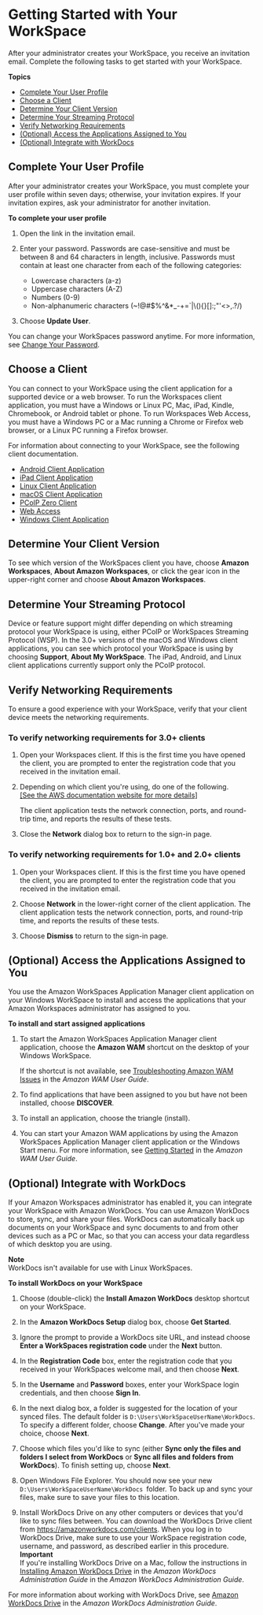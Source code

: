 # Getting Started with Your WorkSpace<a name="workspaces-user-getting-started"></a>

After your administrator creates your WorkSpace, you receive an invitation email\. Complete the following tasks to get started with your WorkSpace\.

**Topics**
+ [Complete Your User Profile](#complete-registration)
+ [Choose a Client](#choose-client)
+ [Determine Your Client Version](#determine-version)
+ [Determine Your Streaming Protocol](#determine-protocol)
+ [Verify Networking Requirements](#verify-requirements)
+ [\(Optional\) Access the Applications Assigned to You](#access-wam-apps)
+ [\(Optional\) Integrate with WorkDocs](#workdocs-integration)

## Complete Your User Profile<a name="complete-registration"></a>

After your administrator creates your WorkSpace, you must complete your user profile within seven days; otherwise, your invitation expires\. If your invitation expires, ask your administrator for another invitation\.

**To complete your user profile**

1. Open the link in the invitation email\.

1. Enter your password\. Passwords are case\-sensitive and must be between 8 and 64 characters in length, inclusive\. Passwords must contain at least one character from each of the following categories:
   + Lowercase characters \(a\-z\)
   + Uppercase characters \(A\-Z\)
   + Numbers \(0\-9\)
   + Non\-alphanumeric characters \(\~\!@\#$%^&\*\_\-\+=`\|\\\(\)\{\}\[\]:;"'<>,\.?/\)

1. Choose **Update User**\.

You can change your WorkSpaces password anytime\. For more information, see [Change Your Password](manage_workspace_client.md#client-change-password)\.

## Choose a Client<a name="choose-client"></a>

You can connect to your WorkSpace using the client application for a supported device or a web browser\. To run the Workspaces client application, you must have a Windows or Linux PC, Mac, iPad, Kindle, Chromebook, or Android tablet or phone\. To run Workspaces Web Access, you must have a Windows PC or a Mac running a Chrome or Firefox web browser, or a Linux PC running a Firefox browser\.

For information about connecting to your WorkSpace, see the following client documentation\.
+ [Android Client Application](amazon-workspaces-android-client.md)
+ [iPad Client Application](amazon-workspaces-ipad-client.md)
+ [Linux Client Application](amazon-workspaces-linux-client.md)
+ [macOS Client Application](amazon-workspaces-osx-client.md)
+ [PCoIP Zero Client](amazon-workspaces-pcoip-zero-client.md)
+ [Web Access](amazon-workspaces-web-access.md)
+ [Windows Client Application](amazon-workspaces-windows-client.md)

## Determine Your Client Version<a name="determine-version"></a>

To see which version of the WorkSpaces client you have, choose **Amazon Workspaces**, **About Amazon Workspaces**, or click the gear icon in the upper\-right corner and choose **About Amazon Workspaces**\.

## Determine Your Streaming Protocol<a name="determine-protocol"></a>

Device or feature support might differ depending on which streaming protocol your WorkSpace is using, either PCoIP or WorkSpaces Streaming Protocol \(WSP\)\. In the 3\.0\+ versions of the macOS and Windows client applications, you can see which protocol your WorkSpace is using by choosing **Support**, **About My WorkSpace**\. The iPad, Android, and Linux client applications currently support only the PCoIP protocol\.

## Verify Networking Requirements<a name="verify-requirements"></a>

To ensure a good experience with your WorkSpace, verify that your client device meets the networking requirements\.

### To verify networking requirements for 3\.0\+ clients<a name="verify-requirements-new-clients"></a>

1. Open your Workspaces client\. If this is the first time you have opened the client, you are prompted to enter the registration code that you received in the invitation email\.

1. Depending on which client you're using, do one of the following\.    
[\[See the AWS documentation website for more details\]](http://docs.aws.amazon.com/workspaces/latest/userguide/workspaces-user-getting-started.html)

   The client application tests the network connection, ports, and round\-trip time, and reports the results of these tests\.

1. Close the **Network** dialog box to return to the sign\-in page\.

### To verify networking requirements for 1\.0\+ and 2\.0\+ clients<a name="verify-requirements-legacy-clients"></a>

1. Open your Workspaces client\. If this is the first time you have opened the client, you are prompted to enter the registration code that you received in the invitation email\.

1. Choose **Network** in the lower\-right corner of the client application\. The client application tests the network connection, ports, and round\-trip time, and reports the results of these tests\.

1. Choose **Dismiss** to return to the sign\-in page\.

## \(Optional\) Access the Applications Assigned to You<a name="access-wam-apps"></a>

You use the Amazon WorkSpaces Application Manager client application on your Windows WorkSpace to install and access the applications that your Amazon Workspaces administrator has assigned to you\.

**To install and start assigned applications**

1. To start the Amazon WorkSpaces Application Manager client application, choose the **Amazon WAM** shortcut on the desktop of your Windows WorkSpace\.

   If the shortcut is not available, see [Troubleshooting Amazon WAM Issues](http://docs.aws.amazon.com/wam/latest/userguide/troubleshooting.html) in the *Amazon WAM User Guide*\.

1. To find applications that have been assigned to you but have not been installed, choose **DISCOVER**\.

1. To install an application, choose the triangle \(install\)\.

1. You can start your Amazon WAM applications by using the Amazon WorkSpaces Application Manager client application or the Windows Start menu\. For more information, see [Getting Started](http://docs.aws.amazon.com/wam/latest/userguide/) in the *Amazon WAM User Guide*\.

## \(Optional\) Integrate with WorkDocs<a name="workdocs-integration"></a>

If your Amazon Workspaces administrator has enabled it, you can integrate your WorkSpace with Amazon WorkDocs\. You can use Amazon WorkDocs to store, sync, and share your files\. WorkDocs can automatically back up documents on your WorkSpace and sync documents to and from other devices such as a PC or Mac, so that you can access your data regardless of which desktop you are using\.

**Note**  
WorkDocs isn't available for use with Linux WorkSpaces\.

**To install WorkDocs on your WorkSpace**

1. Choose \(double\-click\) the **Install Amazon WorkDocs** desktop shortcut on your WorkSpace\.

1. In the **Amazon WorkDocs Setup** dialog box, choose **Get Started**\.

1. Ignore the prompt to provide a WorkDocs site URL, and instead choose **Enter a WorkSpaces registration code** under the **Next** button\.

1. In the **Registration Code** box, enter the registration code that you received in your WorkSpaces welcome mail, and then choose **Next**\.

1. In the **Username** and **Password** boxes, enter your WorkSpace login credentials, and then choose **Sign In**\.

1. In the next dialog box, a folder is suggested for the location of your synced files\. The default folder is `D:\Users\WorkSpaceUserName\WorkDocs`\. To specify a different folder, choose **Change**\. After you've made your choice, choose **Next**\. 

1. Choose which files you'd like to sync \(either **Sync only the files and folders I select from WorkDocs** or **Sync all files and folders from WorkDocs**\)\. To finish setting up, choose **Next**\.

1. Open Windows File Explorer\. You should now see your new `D:\Users\WorkSpaceUserName\WorkDocs `folder\. To back up and sync your files, make sure to save your files to this location\.

1. Install WorkDocs Drive on any other computers or devices that you'd like to sync files between\. You can download the WorkDocs Drive client from [https://amazonworkdocs\.com/clients](https://amazonworkdocs.com/clients)\. When you log in to WorkDocs Drive, make sure to use your WorkSpace registration code, username, and password, as described earlier in this procedure\.
**Important**  
If you're installing WorkDocs Drive on a Mac, follow the instructions in [Installing Amazon WorkDocs Drive](https://docs.aws.amazon.com/workdocs/latest/userguide/drive_install.html) in the *Amazon WorkDocs Administration Guide* in the *Amazon WorkDocs Administration Guide*\.

For more information about working with WorkDocs Drive, see [Amazon WorkDocs Drive](https://docs.aws.amazon.com/workdocs/latest/userguide/workdocs_drive_help.html) in the *Amazon WorkDocs Administration Guide*\.